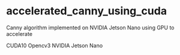# accelerated_canny_using_cuda
Canny algorithm implemented on NVIDIA Jetson Nano using GPU to accelerate

 CUDA10
 Opencv3
 NVIDIA Jetson Nano
